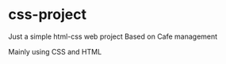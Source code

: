 # css-project

Just a simple html-css web project
Based on Cafe management

Mainly using CSS and HTML
